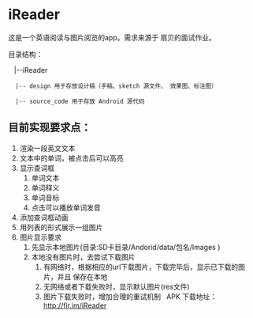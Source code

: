 # iReader
这是一个英语阅读与图片阅览的app。需求来源于 扇贝的面试作业。

目录结构：

    |--iReader

      |-- design 用于存放设计稿（手稿、sketch 源文件、 效果图、标注图）
  
      |-- source_code 用于存放 Android 源代码

## 目前实现要求点：
1. 渲染一段英文文本
2. 文本中的单词，被点击后可以高亮
3. 显示查词框
   1. 单词文本 
   2. 单词释义 
   3. 单词音标
   4. 点击可以播放单词发音
4. 添加查词框动画
5. 用列表的形式展示一组图片
6. 图片显示要求
   1. 先显示本地图片(目录:SD卡目录/Andorid/data/包名/Images ) 
   2. 本地没有图片时，去尝试下载图片
      1. 有网络时，根据相应的url下载图片，下载完毕后，显示已下载的图片，并且 保存在本地
      2. 无网络或者下载失败时，显示默认图片(res文件) 
      3. 图片下载失败时，增加合理的重试机制
  
APK 下载地址：
http://fir.im/iReader 

